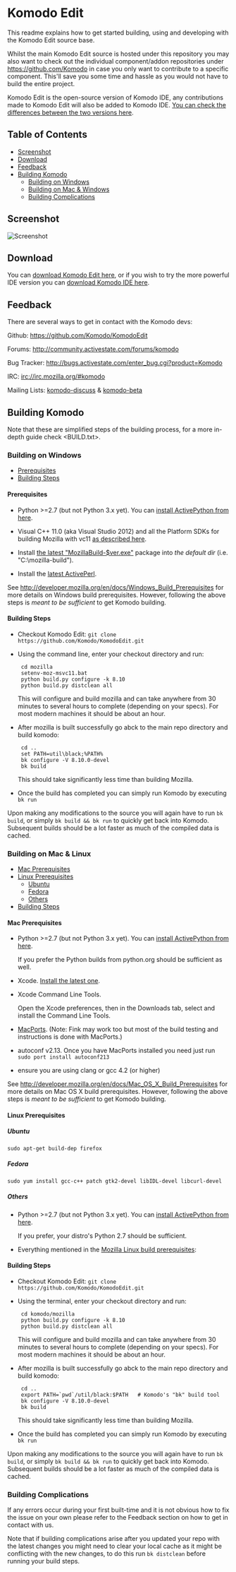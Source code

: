 # Komodo Edit

This readme explains how to get started building, using and developing with
the Komodo Edit source base.

Whilst the main Komodo Edit source is hosted under this repository you may also
want to check out the individual component/addon repositories under
https://github.com/Komodo in case you only want to contribute to a specific
component. This'll save you some time and hassle as you would not have to build
the entire project.

Komodo Edit is the open-source version of Komodo IDE, any contributions made to
Komodo Edit will also be added to Komodo IDE. [You can check the differences between the two versions here](http://www.activestate.com/komodo-edit/compare-with-komodo-ide).

## Table of Contents

- [Screenshot](#screenshot)
- [Download](#download)
- [Feedback](#feedback)
- [Building Komodo](#building-komodo)
    - [Building on Windows](#building-on-windows)
    - [Building on Mac & Windows](#building-on-mac-&-windows)
    - [Building Complications](#building-complications)

## Screenshot

![Screenshot](screenshot.png)

## Download

You can [download Komodo Edit here](http://www.activestate.com/komodo-edit), 
or if you wish to try the more powerful IDE  version you can [download Komodo 
IDE here](http://www.activestate.com/komodo-ide).

## Feedback

There are several ways to get in contact with the Komodo devs:

Github: <https://github.com/Komodo/KomodoEdit>

Forums: <http://community.activestate.com/forums/komodo>

Bug Tracker: <http://bugs.activestate.com/enter_bug.cgi?product=Komodo>

IRC: <irc://irc.mozilla.org/#komodo>

Mailing Lists: [komodo-discuss](http://code.activestate.com/lists/komodo-discuss/) & [komodo-beta](http://code.activestate.com/lists/komodo-beta/)

## Building Komodo

Note that these are simplified steps of the building process, for a more in-depth
guide check <BUILD.txt>.

### Building on Windows

- [Prerequisites](#prerequisites)
- [Building Steps](#building-steps)

#### Prerequisites

 * Python >=2.7 (but not Python 3.x yet). You can [install ActivePython from here](http://downloads.activestate.com/ActivePython/releases).

 * Visual C++ 11.0 (aka Visual Studio 2012) and all the Platform SDKs for
   building Mozilla with vc11 [as described here](http://developer.mozilla.org/en/docs/Windows_Build_Prerequisites).
   
 * Install [the latest "MozillaBuild-$ver.exe"](http://ftp.mozilla.org/pub/mozilla.org/mozilla/libraries/win32/) package into *the default dir*
   (i.e. "C:\mozilla-build").

 * Install the [latest ActivePerl](http://downloads.activestate.com/ActivePerl/releases/).

See <http://developer.mozilla.org/en/docs/Windows_Build_Prerequisites> for
more details on Windows build prerequisites. However, following the above
steps is *meant to be sufficient* to get Komodo building.

#### Building Steps

 * Checkout Komodo Edit: `git clone https://github.com/Komodo/KomodoEdit.git`

 * Using the command line, enter your checkout directory and run:

   ```
    cd mozilla
    setenv-moz-msvc11.bat
    python build.py configure -k 8.10
    python build.py distclean all
   ```

   This will configure and build mozilla and can take anywhere from 30 minutes
   to several hours to complete (depending on your specs). For most modern
   machines it should be about an hour.

 * After mozilla is built successfully go abck to the main repo directory and
   build komodo:

   ```
    cd ..
    set PATH=util\black;%PATH%
    bk configure -V 8.10.0-devel
    bk build
   ```

   This should take significantly less time than building Mozilla.

 * Once the build has completed you can simply run Komodo by executing `bk run`
   
Upon making any modifications to the source you will again have to run `bk build`,
or simply `bk build && bk run` to quickly get back into Komodo. Subsequent builds
should be a lot faster as much of the compiled data is cached.

### Building on Mac & Linux

- [Mac Prerequisites](#mac-prerequisites)
- [Linux Prerequisites](#linux-prerequisites)
    - [Ubuntu](#ubuntu)
    - [Fedora](#fedora)
    - [Others](#others)
- [Building Steps](#building-steps-1)

#### Mac Prerequisites

 * Python >=2.7 (but not Python 3.x yet). You can
   [install ActivePython from here](http://downloads.activestate.com/ActivePython/releases).

   If you prefer the Python builds from python.org should be sufficient as well.

 * Xcode. [Install the latest one](http://developer.apple.com/tools/download/).

 * Xcode Command Line Tools.

   Open the Xcode preferences, then in the Downloads tab, select and install the
   Command Line Tools.

 * [MacPorts](http://www.macports.org/). (Note: Fink may work too but most of the
   build testing and instructions is done with MacPorts.)

 * autoconf v2.13. Once you have MacPorts installed you need just run
   `sudo port install autoconf213`

 * ensure you are using clang or gcc 4.2 (or higher)

See <http://developer.mozilla.org/en/docs/Mac_OS_X_Build_Prerequisites>
for more details on Mac OS X build prerequisites. However, following the
above steps is *meant to be sufficient* to get Komodo building.

#### Linux Prerequisites

##### Ubuntu

  `sudo apt-get build-dep firefox`

##### Fedora

  `sudo yum install gcc-c++ patch gtk2-devel libIDL-devel libcurl-devel`

##### Others

 * Python >=2.7 (but not Python 3.x yet). You can
   [install ActivePython from here](http://downloads.activestate.com/ActivePython/releases).

   If you prefer, your distro's Python 2.7 should be sufficient.

 * Everything mentioned in the
   [Mozilla Linux build prerequisites](http://developer.mozilla.org/en/docs/Linux_Build_Prerequisites):

#### Building Steps

 * Checkout Komodo Edit: `git clone https://github.com/Komodo/KomodoEdit.git`

 * Using the terminal, enter your checkout directory and run:

   ```
    cd komodo/mozilla
    python build.py configure -k 8.10
    python build.py distclean all
   ```

   This will configure and build mozilla and can take anywhere from 30 minutes
   to several hours to complete (depending on your specs). For most modern
   machines it should be about an hour.

 * After mozilla is built successfully go abck to the main repo directory and
   build komodo:

   ```
    cd ..
    export PATH=`pwd`/util/black:$PATH   # Komodo's "bk" build tool
    bk configure -V 8.10.0-devel
    bk build
   ```

   This should take significantly less time than building Mozilla.

 * Once the build has completed you can simply run Komodo by executing `bk run`

Upon making any modifications to the source you will again have to run `bk build`,
or simply `bk build && bk run` to quickly get back into Komodo. Subsequent builds
should be a lot faster as much of the compiled data is cached.

### Building Complications

If any errors occur during your first built-time and it is not obvious how to fix
the issue on your own please refer to the Feedback section on how to get in contact
with us.

Note that if building complications arise after you updated your repo with the latest
changes you might need to clear your local cache as it might be conflicting with the
new changes, to do this run `bk distclean` before running your build steps.
